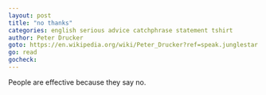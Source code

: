 ```yaml
---
layout: post
title: "no thanks"
categories: english serious advice catchphrase statement tshirt
author: Peter Drucker
goto: https://en.wikipedia.org/wiki/Peter_Drucker?ref=speak.junglestar.org
go: read
gocheck:
---
```

People are effective because they say no.
